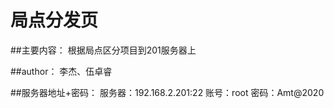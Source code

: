 # 局点分发页

##主要内容：
根据局点区分项目到201服务器上

##author：
李杰、伍卓睿

##服务器地址+密码：
服务器：192.168.2.201:22
账号：root
密码：Amt@2020

